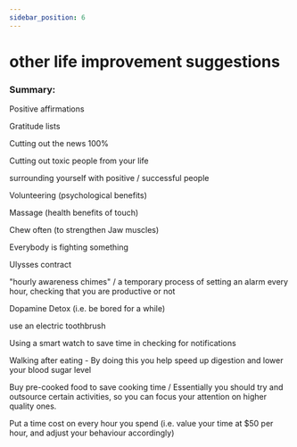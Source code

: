```yaml
---
sidebar_position: 6
---
```


# other life improvement suggestions

### Summary: 

Positive affirmations

Gratitude lists

Cutting out the news 100%

Cutting out toxic people from your life

surrounding yourself with positive / successful people

Volunteering (psychological benefits)

Massage (health benefits of touch)

Chew often (to strengthen Jaw muscles)

Everybody is fighting something

Ulysses contract

"hourly awareness chimes" / a temporary process of setting an alarm
every hour, checking that you are productive or not

Dopamine Detox (i.e. be bored for a while)

use an electric toothbrush

Using a smart watch to save time in checking for notifications

Walking after eating - By doing this you help speed up digestion and lower your blood sugar level

Buy pre-cooked food to save cooking time / Essentially you should try and outsource certain activities, so you can focus your attention on
higher quality ones.

Put a time cost on every hour you spend (i.e. value your time at $50 per hour, and adjust your behaviour accordingly)


